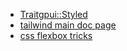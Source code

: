 - [Traitgpui::Styled](file:///Users/ma/j/tmp08/zed/target/doc/gpui/trait.Styled.html)
- [tailwind main doc page](https://tailwindcss.com/docs/installation)
- [css flexbox tricks](https://css-tricks.com/wp-content/uploads/2022/02/css-flexbox-poster.png)
